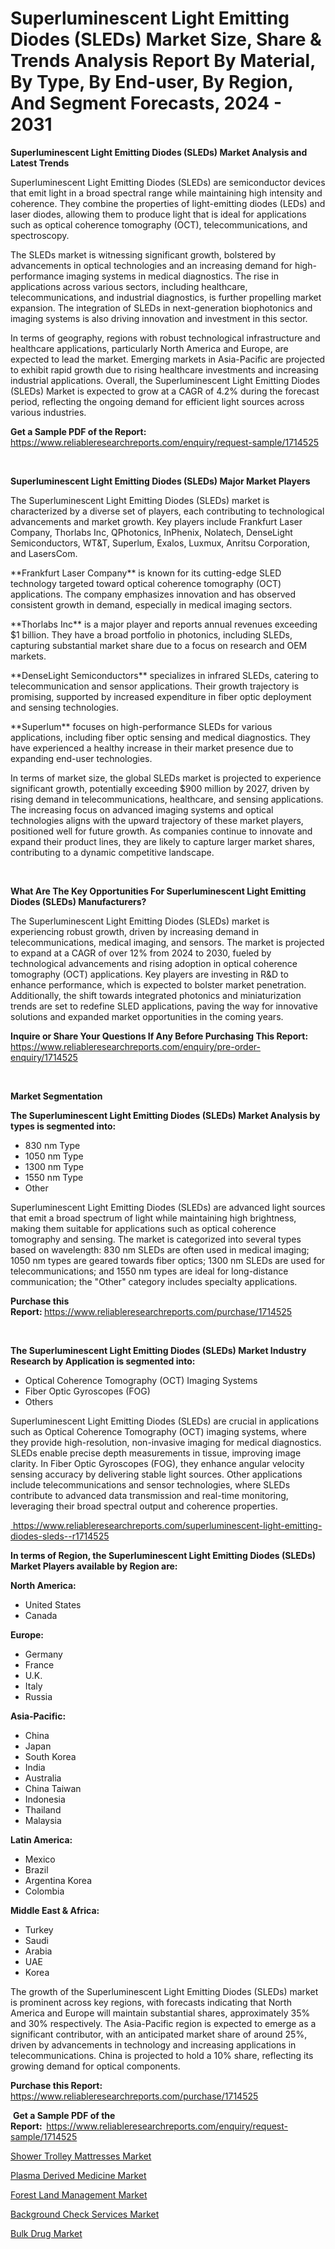 <p><h1>Superluminescent Light Emitting Diodes (SLEDs) Market Size, Share & Trends Analysis Report By Material, By Type, By End-user, By Region, And Segment Forecasts, 2024 - 2031</h1></p><p><strong>Superluminescent Light Emitting Diodes (SLEDs) Market Analysis and Latest Trends</strong></p>
<p><p>Superluminescent Light Emitting Diodes (SLEDs) are semiconductor devices that emit light in a broad spectral range while maintaining high intensity and coherence. They combine the properties of light-emitting diodes (LEDs) and laser diodes, allowing them to produce light that is ideal for applications such as optical coherence tomography (OCT), telecommunications, and spectroscopy.</p><p>The SLEDs market is witnessing significant growth, bolstered by advancements in optical technologies and an increasing demand for high-performance imaging systems in medical diagnostics. The rise in applications across various sectors, including healthcare, telecommunications, and industrial diagnostics, is further propelling market expansion. The integration of SLEDs in next-generation biophotonics and imaging systems is also driving innovation and investment in this sector.</p><p>In terms of geography, regions with robust technological infrastructure and healthcare applications, particularly North America and Europe, are expected to lead the market. Emerging markets in Asia-Pacific are projected to exhibit rapid growth due to rising healthcare investments and increasing industrial applications. Overall, the Superluminescent Light Emitting Diodes (SLEDs) Market is expected to grow at a CAGR of 4.2% during the forecast period, reflecting the ongoing demand for efficient light sources across various industries.</p></p>
<p><strong>Get a Sample PDF of the Report:&nbsp;</strong> <a href="https://www.reliableresearchreports.com/enquiry/request-sample/1714525?utm_campaign=1677&utm_medium=2&utm_source=Github&utm_content=ia&utm_term=22102024&utm_id=superluminescent-light-emitting-diodes-sleds">https://www.reliableresearchreports.com/enquiry/request-sample/1714525</a></p>
<p>&nbsp;</p>
<p><strong>Superluminescent Light Emitting Diodes (SLEDs) Major Market Players</strong></p>
<p><p>The Superluminescent Light Emitting Diodes (SLEDs) market is characterized by a diverse set of players, each contributing to technological advancements and market growth. Key players include Frankfurt Laser Company, Thorlabs Inc, QPhotonics, InPhenix, Nolatech, DenseLight Semiconductors, WT&T, Superlum, Exalos, Luxmux, Anritsu Corporation, and LasersCom.</p><p>**Frankfurt Laser Company** is known for its cutting-edge SLED technology targeted toward optical coherence tomography (OCT) applications. The company emphasizes innovation and has observed consistent growth in demand, especially in medical imaging sectors.</p><p>**Thorlabs Inc** is a major player and reports annual revenues exceeding $1 billion. They have a broad portfolio in photonics, including SLEDs, capturing substantial market share due to a focus on research and OEM markets.</p><p>**DenseLight Semiconductors** specializes in infrared SLEDs, catering to telecommunication and sensor applications. Their growth trajectory is promising, supported by increased expenditure in fiber optic deployment and sensing technologies.</p><p>**Superlum** focuses on high-performance SLEDs for various applications, including fiber optic sensing and medical diagnostics. They have experienced a healthy increase in their market presence due to expanding end-user technologies.</p><p>In terms of market size, the global SLEDs market is projected to experience significant growth, potentially exceeding $900 million by 2027, driven by rising demand in telecommunications, healthcare, and sensing applications. The increasing focus on advanced imaging systems and optical technologies aligns with the upward trajectory of these market players, positioned well for future growth. As companies continue to innovate and expand their product lines, they are likely to capture larger market shares, contributing to a dynamic competitive landscape.</p></p>
<p>&nbsp;</p>
<p><strong>What Are The Key Opportunities For Superluminescent Light Emitting Diodes (SLEDs) Manufacturers?</strong></p>
<p><p>The Superluminescent Light Emitting Diodes (SLEDs) market is experiencing robust growth, driven by increasing demand in telecommunications, medical imaging, and sensors. The market is projected to expand at a CAGR of over 12% from 2024 to 2030, fueled by technological advancements and rising adoption in optical coherence tomography (OCT) applications. Key players are investing in R&D to enhance performance, which is expected to bolster market penetration. Additionally, the shift towards integrated photonics and miniaturization trends are set to redefine SLED applications, paving the way for innovative solutions and expanded market opportunities in the coming years.</p></p>
<p><strong>Inquire or Share Your Questions If Any Before Purchasing This Report:</strong> <a href="https://www.reliableresearchreports.com/enquiry/pre-order-enquiry/1714525?utm_campaign=1677&utm_medium=2&utm_source=Github&utm_content=ia&utm_term=22102024&utm_id=superluminescent-light-emitting-diodes-sleds">https://www.reliableresearchreports.com/enquiry/pre-order-enquiry/1714525</a></p>
<p>&nbsp;</p>
<p><strong>Market Segmentation</strong></p>
<p><strong>The Superluminescent Light Emitting Diodes (SLEDs) Market Analysis by types is segmented into:</strong></p>
<p><ul><li>830 nm Type</li><li>1050 nm Type</li><li>1300 nm Type</li><li>1550 nm Type</li><li>Other</li></ul></p>
<p><p>Superluminescent Light Emitting Diodes (SLEDs) are advanced light sources that emit a broad spectrum of light while maintaining high brightness, making them suitable for applications such as optical coherence tomography and sensing. The market is categorized into several types based on wavelength: 830 nm SLEDs are often used in medical imaging; 1050 nm types are geared towards fiber optics; 1300 nm SLEDs are used for telecommunications; and 1550 nm types are ideal for long-distance communication; the "Other" category includes specialty applications.</p></p>
<p><strong>Purchase this Report:&nbsp;</strong><a href="https://www.reliableresearchreports.com/purchase/1714525?utm_campaign=1677&utm_medium=2&utm_source=Github&utm_content=ia&utm_term=22102024&utm_id=superluminescent-light-emitting-diodes-sleds">https://www.reliableresearchreports.com/purchase/1714525</a></p>
<p>&nbsp;</p>
<p><strong>The Superluminescent Light Emitting Diodes (SLEDs) Market Industry Research by Application is segmented into:</strong></p>
<p><ul><li>Optical Coherence Tomography (OCT) Imaging Systems</li><li>Fiber Optic Gyroscopes (FOG)</li><li>Others</li></ul></p>
<p><p>Superluminescent Light Emitting Diodes (SLEDs) are crucial in applications such as Optical Coherence Tomography (OCT) imaging systems, where they provide high-resolution, non-invasive imaging for medical diagnostics. SLEDs enable precise depth measurements in tissue, improving image clarity. In Fiber Optic Gyroscopes (FOG), they enhance angular velocity sensing accuracy by delivering stable light sources. Other applications include telecommunications and sensor technologies, where SLEDs contribute to advanced data transmission and real-time monitoring, leveraging their broad spectral output and coherence properties.</p></p>
<p><a href="https://www.reliableresearchreports.com/superluminescent-light-emitting-diodes-sleds--r1714525?utm_campaign=1677&utm_medium=2&utm_source=Github&utm_content=ia&utm_term=22102024&utm_id=superluminescent-light-emitting-diodes-sleds">&nbsp;https://www.reliableresearchreports.com/superluminescent-light-emitting-diodes-sleds--r1714525</a></p>
<p><strong>In terms of Region, the Superluminescent Light Emitting Diodes (SLEDs) Market Players available by Region are:</strong></p>
<p>
    <p> <strong> North America: </strong>
        <ul>
            <li>United States</li>
            <li>Canada</li>
        </ul>
        </p> 
    <p> <strong> Europe: </strong>
        <ul>
            <li>Germany</li>
            <li>France</li>
            <li>U.K.</li>
            <li>Italy</li>
            <li>Russia</li>
        </ul>
        </p> 
    <p> <strong> Asia-Pacific: </strong>
        <ul>
            <li>China</li>
            <li>Japan</li>
            <li>South Korea</li>
            <li>India</li>
            <li>Australia</li>
            <li>China Taiwan</li>
            <li>Indonesia</li>
            <li>Thailand</li>
            <li>Malaysia</li>
        </ul>
        </p> 
    <p> <strong> Latin America: </strong>
        <ul>
            <li>Mexico</li>
            <li>Brazil</li>
            <li>Argentina Korea</li>
            <li>Colombia</li>
        </ul>
        </p> 
    <p> <strong> Middle East & Africa: </strong>
        <ul>
            <li>Turkey</li>
            <li>Saudi</li>
            <li>Arabia</li>
            <li>UAE</li>
            <li>Korea</li>
        </ul>
    </p>
    </p>
<p><p>The growth of the Superluminescent Light Emitting Diodes (SLEDs) market is prominent across key regions, with forecasts indicating that North America and Europe will maintain substantial shares, approximately 35% and 30% respectively. The Asia-Pacific region is expected to emerge as a significant contributor, with an anticipated market share of around 25%, driven by advancements in technology and increasing applications in telecommunications. China is projected to hold a 10% share, reflecting its growing demand for optical components.</p></p>
<p><strong>Purchase this Report: </strong><a href="https://www.reliableresearchreports.com/purchase/1714525?utm_campaign=1677&utm_medium=2&utm_source=Github&utm_content=ia&utm_term=22102024&utm_id=superluminescent-light-emitting-diodes-sleds">https://www.reliableresearchreports.com/purchase/1714525</a></p>
<p>&nbsp;<strong>Get a Sample PDF of the Report:&nbsp;&nbsp;</strong><a href="https://www.reliableresearchreports.com/enquiry/request-sample/1714525?utm_campaign=1677&utm_medium=2&utm_source=Github&utm_content=ia&utm_term=22102024&utm_id=superluminescent-light-emitting-diodes-sleds">https://www.reliableresearchreports.com/enquiry/request-sample/1714525</a></p>
<p><strong></strong></p>
<p><p><a href="https://github.com/SanjidaKhan901/Market-Research-Report-List-1/blob/main/shower-trolley-mattresses-market.md?utm_campaign=1677&utm_medium=2&utm_source=Github&utm_content=ia&utm_term=22102024&utm_id=superluminescent-light-emitting-diodes-sleds">Shower Trolley Mattresses Market</a></p><p><a href="https://www.linkedin.com/pulse/plasma-derived-medicine-market-size-status-forecast-2024-2031-6lm9c?utm_campaign=1677&utm_medium=2&utm_source=Github&utm_content=ia&utm_term=22102024&utm_id=superluminescent-light-emitting-diodes-sleds">Plasma Derived Medicine Market</a></p><p><a href="https://www.linkedin.com/pulse/global-forest-land-management-market-landscape-future-trends-vdave?utm_campaign=1677&utm_medium=2&utm_source=Github&utm_content=ia&utm_term=22102024&utm_id=superluminescent-light-emitting-diodes-sleds">Forest Land Management Market</a></p><p><a href="https://www.linkedin.com/pulse/comprehensive-background-check-services-market-report-segmentation-a6the?utm_campaign=1677&utm_medium=2&utm_source=Github&utm_content=ia&utm_term=22102024&utm_id=superluminescent-light-emitting-diodes-sleds">Background Check Services Market</a></p><p><a href="https://www.linkedin.com/pulse/bulk-drug-market-outlook-complete-industry-analysis-2024-qdfif?utm_campaign=1677&utm_medium=2&utm_source=Github&utm_content=ia&utm_term=22102024&utm_id=superluminescent-light-emitting-diodes-sleds">Bulk Drug Market</a></p></p>